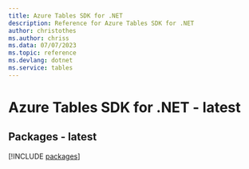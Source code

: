 ```yaml
---
title: Azure Tables SDK for .NET
description: Reference for Azure Tables SDK for .NET
author: christothes
ms.author: chriss
ms.data: 07/07/2023
ms.topic: reference
ms.devlang: dotnet
ms.service: tables
---
```

# Azure Tables SDK for .NET - latest
## Packages - latest
[!INCLUDE [packages](tables-index.md)]